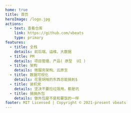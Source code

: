 ```yaml
---
home: true
title: 首页
heroImage: /logo.jpg
actions:
  - text: 查看仓库
    link: https://github.com/vbeats
    type: primary
features:
  - title: 全栈
    details: 前后端、运维、大数据
  - title: PM
    details: 项目管理、产品( 原型  UI )
  - title: 架构
    details: 微服务架构、云原生
  - title: 数据可视化
    details: 花里胡哨的东西总能搞到$
  - title: 装机党
    details: 坚决不要捡垃圾用，都是坑
  - title: 搞搞外包
    details: 做外包是不是和要饭的一样
footer: MIT Licensed | Copyright © 2021-present vbeats
---
```

